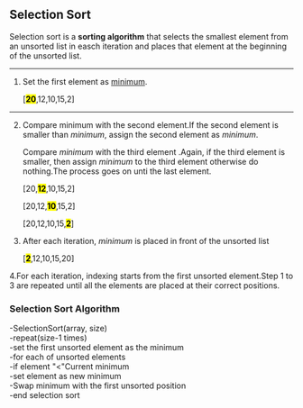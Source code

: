 ## Selection Sort

Selection sort is a **sorting algorithm** that selects the smallest element from an unsorted list in easch iteration and places that element at the beginning of the unsorted list.


----


1. Set the first element as <ins>minimum</ins>.

   [<mark>**20**</mark>,12,10,15,2]
   
---

2. Compare  minimum with the second element.If the second element is smaller than *minimum*, assign the second element as *minimum*.

   Compare *minimum* with the third element .Again, if the third element is smaller, then assign *minimum* to the third element otherwise do nothing.The process goes on unti the last element.

   [20,<mark>**12**</mark>,10,15,2]

   [20,12,<mark>**10**</mark>,15,2]

   [20,12,10,15,<mark>**2**</mark>]

3. After each iteration, *minimum* is placed in front of the unsorted list

   [<mark>**2**</mark>,12,10,15,20]

4.For each iteration, indexing starts from the first unsorted element.Step 1 to 3 are repeated until all the elements are placed at their correct positions.

### Selection Sort Algorithm
-SelectionSort(array, size)<br>
-repeat(size-1 times)<br>
-set the first unsorted element as the minimum<br>
-for each of unsorted elements<br>
-if element "<"Current minimum <br>
-set element as new minimum<br>
-Swap minimum with the first unsorted position <br>
-end selection sort<br>
